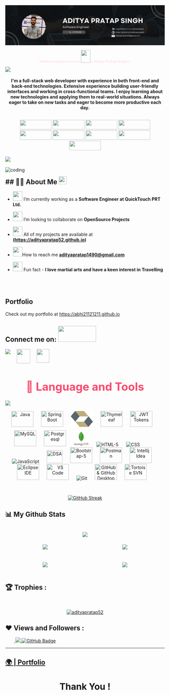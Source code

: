 <img align="center" src="https://github.com/adityapratap52/adityapratap52/blob/main/adi_portfolio_banner.png" />
<h1 align="center" style="color:#fde1e8;font-size:78%;">Hello Developers here is <img src="https://raw.githubusercontent.com/MartinHeinz/MartinHeinz/master/wave.gif" width="30px" height= 40px>< Aditya Ptatap Singh/></h1>
    
<img align="center" src="https://user-images.githubusercontent.com/73097560/115834477-dbab4500-a447-11eb-908a-139a6edaec5c.gif">

<h4 align="center">
I'm a full-stack web developer with experience in both front-end and back-end technologies. Extensive experience building user-friendly interfaces and working in cross-functional teams. I enjoy learning about new technologies and applying them to real-world situations. Always eager to take on new tasks and eager to become more productive each day.
    </h4>
    
<p align= "center" style="margin-top:30px">
<img width="100px" height="30px" src="https://img.shields.io/badge/J-Java-blue"/>
<img width="100px" height="30px"  src="https://img.shields.io/badge/SB-Spring Boot-yellow"/>
<img  width="100px" height="30px"  src="https://img.shields.io/badge/SS-Spring Security-purple"/>
<img width="100px" height="30px"  src="https://img.shields.io/badge/T-Thymeleaf-blue"/>
<img width="100px" height="30px"  src="https://img.shields.io/badge/J-JSP-green"/>
<img width="100px" height="30px" src="https://img.shields.io/badge/JS-Javascript-brown"/>
<img width="100px" height="30px" src="https://img.shields.io/badge/M-MySQL-pink"/>
<img width="100px" height="30px" src="https://img.shields.io/badge/M-Postgres-pink"/>
<img width="100px" height="30px" src="https://img.shields.io/badge/M-MongoDB-pink"/>
</p>
<img align="center" src="https://user-images.githubusercontent.com/73097560/115834477-dbab4500-a447-11eb-908a-139a6edaec5c.gif">
<br/><br/>
<img align="right" alt="coding" width="550" style="margin-left:30px" src="https://camo.githubusercontent.com/3997f3b27a68e19c31e2d1c378d77303735faa42e7d18a8018f7510d66aaa83e/68747470733a2f2f7777772e77696e677374656368736f6c7574696f6e732e636f6d2f77702d636f6e74656e742f75706c6f6164732f323032322f30332f66756c6c2d737461636b2d646576656c6f706d656e742e676966"/>
<h2> ##  🙋‍♀️  About Me  <img src = "https://media2.giphy.com/media/QssGEmpkyEOhBCb7e1/giphy.gif?cid=ecf05e47a0n3gi1bfqntqmob8g9aid1oyj2wr3ds3mg700bl&rid=giphy.gif" width = 25px height = 25px> </h2>    


- <img  width = 30px height = 30px src="https://em-content.zobj.net/source/skype/289/seedling_1f331.png"> I’m currently working as a **Software Engineer at QuickTouch PRT Ltd.**

- <img  width = 30px height = 30px src="https://em-content.zobj.net/source/microsoft-teams/363/woman-dancing_1f483.png"> I’m looking to collaborate on **OpenSource Projects**

- <img  width = 30px height = 30px src="https://em-content.zobj.net/source/skype/289/film-projector_1f4fd-fe0f.png"> All of my projects are available at **(https://adityapratap52.github.io)**

- <img  width = 30px height = 30px src="https://em-content.zobj.net/source/microsoft-teams/363/see-no-evil-monkey_1f648.png">How to reach me **adityapratap1490@gmail.com**

- <img width=30px height=30px src="https://em-content.zobj.net/source/microsoft-teams/363/ghost_1f47b.png"> Fun fact - **I love martial arts and have a keen interest in Travelling**
<p style="margin-top:80px">
    
<h2>Portfolio</h2>
  <p>Check out my portfolio at <a href="https://abhi21121211.github.io/">https://abhi21121211.github.io</a></p>
  
 ## Connect me on:    <img src='https://raw.githubusercontent.com/ShahriarShafin/ShahriarShafin/main/Assets/handshake.gif' width="120px" height="50px" >

<div style="display:flex;gap:20px">
<a href = "https://www.linkedin.com/in/aditya-pratap-singh-5a2a19220/"><img src="https://img.icons8.com/fluent/48/000000/linkedin.png"/></a>
<a href="mailto:adityapratap1490@gmail.com"><img width=43px height=45px src="https://camo.githubusercontent.com/70917cb7756d2e3f19d86872d89102269d6aed7115a7be64f29bbf1aed12baf9/68747470733a2f2f63646e2d69636f6e732d706e672e666c617469636f6e2e636f6d2f3132382f3838382f3838383835332e706e67"></a>
<a href="https://api.whatsapp.com/send?phone=9119786188"><img width=40px height=43px src="https://camo.githubusercontent.com/6590702cef8b9697656ce084d83381fa8a9de03b317fbef452288f00d1085b9a/68747470733a2f2f63646e2d69636f6e732d706e672e666c617469636f6e2e636f6d2f3132382f3733332f3733333538352e706e67"></a>

</div>

    


<p style="margin-top:30px">



<h1 style="color:#fa4a6f;font-size:35px;text-align:center">🚀 Language and Tools</h1>
<img src="https://user-images.githubusercontent.com/73097560/115834477-dbab4500-a447-11eb-908a-139a6edaec5c.gif">
<p align="center"> 
    <img title="Java" src="https://1000logos.net/wp-content/uploads/2020/09/Java-Logo-640x400.png" width="70" height="50" style="margin-right:20px">
    <img title="Spring Boot" src="https://img.icons8.com/?size=100&id=90519&format=png&color=000000" width="70" height="50" style="margin-right:20px">
    <img title="Hibernate" src="https://github.com/adityapratap52/adityapratap52/blob/main/hibernate.svg" width="70" height="50" style="margin-right:20px">
    <img title="Thymeleaf" src="https://img.icons8.com/?size=100&id=iWpVsSkAqPpZ&format=png&color=000000" width="70" height="50" style="margin-right:20px">
    <img title="JWT Tokens" src="https://img.icons8.com/?size=100&id=rHpveptSuwDz&format=png&color=000000" width="70" height="50" style="margin-right:20px">
    <img title="MySQL" src="https://img.icons8.com/?size=100&id=UFXRpPFebwa2&format=png&color=000000" width="70" height="50" style="margin-right:20px">
    <img title="Postgresql" src="https://img.icons8.com/?size=100&id=38561&format=png&color=000000" width="70" height="50" style="margin-right:20px">
    <img title="MongoDB" style="margin-top:10px; margin-right:20px" src="https://raw.githubusercontent.com/devicons/devicon/master/icons/mongodb/mongodb-original-wordmark.svg" alt="mongodb" width="48" height="48"/>
    <img title="HTML-5" src="https://img.icons8.com/color/48/000000/html-5.png" style="margin-right:20px"/>
    <img title="CSS" src="https://img.icons8.com/color/48/000000/css.png" style="margin-right:50px"/>
    <img title="JavaScript" src="https://img.icons8.com/color/48/000000/javascript.png" style="margin-right:20px"/> 
    <img title="DSA" src="https://dantehaxor.github.io/images/dsaLogo.png" width="50" height="40" style="margin-right:20px">
   <img title="Bootstrap-5" src="https://uxwing.com/wp-content/themes/uxwing/download/brands-and-social-media/bootstrap-5-logo-icon.png" width="70" height="50" style="margin-right:20px">

 <img title="Postman" src="https://img.icons8.com/?size=100&id=QEQQKirln6Tf&format=png&color=000000" width="70" height="50" style="margin-right:20px">
 <img title="Intellij Idea" src="https://img.icons8.com/?size=100&id=61466&format=png&color=000000" width="70" height="50" style="margin-right:20px">
 <img title="Eclipse IDE" src="https://img.icons8.com/?size=100&id=w1uD6vtDitjr&format=png&color=000000" width="70" height="50" style="margin-right:20px">
 <img title="VS Code" src="https://img.icons8.com/?size=100&id=9OGIyU8hrxW5&format=png&color=000000" width="70" height="50" style="margin-right:20px">
 <img title="Git" src="https://img.icons8.com/color/48/000000/git.png" style="margin-right:20px"/> 
 <img title="GitHub & GitHub Desktop" src="https://img.icons8.com/?size=100&id=D5XsEXNbhkMI&format=png&color=000000" width="70" height="50" style="margin-right:20px">
 <img title="Tortoise SVN" src="https://img.icons8.com/?size=100&id=50468&format=png&color=000000" width="70" height="50" style="margin-right:20px">
</p>

<br/>

<p align="center">
    <a href="https://git.io/streak-stats"><img src="https://github-readme-streak-stats.herokuapp.com?user=adityapratap52" alt="GitHub Streak" /></a>
</p>

## 📊 My Github Stats

  <br/>
 
<div style="display: flex; flex-direction: column; align-items: center; text-align: center;">
  <div>
    <img src="https://github-profile-summary-cards.vercel.app/api/cards/profile-details?username=adityapratap52&theme=2077">
  </div>
  <div style="display: flex; justify-content: space-around; width: 100%;margin:20px;">
    <img src="https://github-profile-summary-cards.vercel.app/api/cards/repos-per-language?username=adityapratap52&theme=2077">
    <img src="https://github-profile-summary-cards.vercel.app/api/cards/most-commit-language?username=adityapratap52&theme=2077">
  </div>
  <div style="display: flex; justify-content: space-around;  width: 100%;margin:20px;">
    <img src="https://github-profile-summary-cards.vercel.app/api/cards/stats?username=adityapratap52&theme=2077">
    <img src="https://github-profile-summary-cards.vercel.app/api/cards/productive-time?username=adityapratap52&theme=2077&utcOffset=8">
  </div>
</div>

## 🏆 Trophies :
<br/>
<p align="center"> <a href="https://github.com/ryo-ma/github-profile-trophy"><img src="https://github-profile-trophy.vercel.app/?username=adityapratap52&theme=onedark" alt="adityapratap52" /></a> </p>


</p>

 <h2>❤ Views and Followers :</h2>
    &nbsp;&nbsp;&nbsp;&nbsp;&nbsp;&nbsp;&nbsp;<a href="https://github.com/adityapratap52/github-profile-views-counter">
        <img src="https://komarev.com/ghpvc/?username=adityapratap52" >
    </a>
    <a href="https://github.com/adityapratap52?tab=followers">
        <img src="https://img.shields.io/github/followers/adityapratap52?label=Followers&style=social" alt="GitHub Badge">
    </a>
    <hr />
    <h2><a href="https://abhi21121211.github.io/">🌍 | Portfolio </a></h2>
    <h1 align="center">Thank You !</h1>
